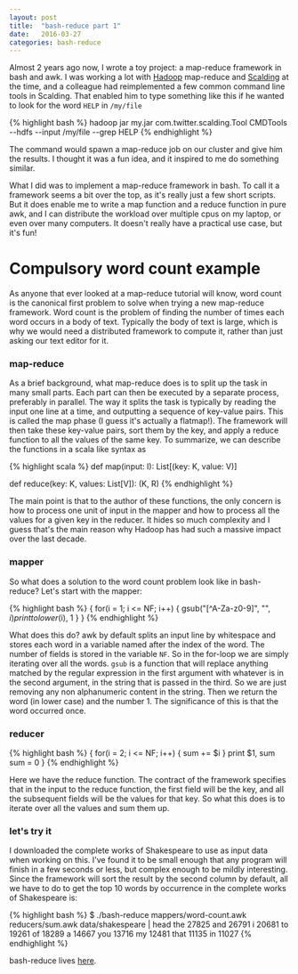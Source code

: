 ```yaml
---
layout: post
title:  "bash-reduce part 1"
date:   2016-03-27
categories: bash-reduce
---
```

Almost 2 years ago now, I wrote a toy project: a map-reduce framework in bash and
awk. I was working a lot with [Hadoop](http://hadoop.apache.org/) map-reduce and
[Scalding](https://github.com/twitter/scalding) at the time, and a colleague
had reimplemented a few common command line tools in Scalding. That enabled him
to type something like this if he wanted to look for the word `HELP` in `/my/file`

{% highlight bash %}
hadoop jar my.jar com.twitter.scalding.Tool CMDTools --hdfs --input /my/file --grep HELP
{% endhighlight %}
<br>

The command would spawn a map-reduce job on our cluster and give him the results.
I thought it was a fun idea, and it inspired to me do something similar.

What I did was to implement a map-reduce framework in bash. To call it a framework
seems a bit over the top, as it's really just a few short scripts. But it does
enable me to write a map function and a reduce function in pure awk, and I can
distribute the workload over multiple cpus on my laptop, or even over many
computers. It doesn't really have a practical use case, but it's fun!

# Compulsory word count example
As anyone that ever looked at a map-reduce tutorial will know, word count is
the canonical first problem to solve when trying a new map-reduce framework. Word
count is the problem of finding the number of times each word occurs in a body
of text. Typically the body of text is large, which is why we would need a
distributed framework to compute it, rather than just asking our text editor for it.

### map-reduce
As a brief background, what map-reduce does is to split up the task in many small
parts. Each part can then be executed by a separate process, preferably in parallel.
The way it splits the task is typically by reading the input one line at a time,
and outputting a sequence of key-value pairs. This is called the map phase
(I guess it's actually a flatmap!). The framework will then take these key-value
pairs, sort them by the key, and apply a reduce function to all the values of the
same key. To summarize, we can describe the functions in a scala like syntax as

{% highlight scala %}
def map(input: I): List[(key: K, value: V)]

def reduce(key: K, values: List[V]): (K, R)
{% endhighlight %}
<br>

The main point is that to the author of these functions, the only concern is how
to process one unit of input in the mapper and how to process all the values for
a given key in the reducer. It hides so much complexity and I guess that's the
main reason why Hadoop has had such a massive impact over the last decade.

### mapper
So what does a solution to the word count problem look like in bash-reduce? Let's
start with the mapper:

{% highlight bash %}
{
  for(i = 1; i <= NF; i++) {
    gsub("[^A-Za-z0-9]", "", $i)
    print tolower($i), 1
  }
}
{% endhighlight %}
<br>

What does this do? awk by default splits an input line by whitespace and stores
each word in a variable named after the index of the word. The number of fields
is stored in the variable `NF`. So in the for-loop we are simply iterating over
all the words. `gsub` is a function that will replace anything matched by the
regular expression in the first argument with whatever is in the second argument,
in the string that is passed in the third. So we are just removing any non
alphanumeric content in the string. Then we return the word (in lower case) and the
number 1. The significance of this is that the word occurred once.

### reducer
{% highlight bash %}
{
  for(i = 2; i <= NF; i++) {
    sum += $i
  }
  print $1, sum
  sum = 0
}
{% endhighlight %}
<br>

Here we have the reduce function. The contract of the framework specifies that
in the input to the reduce function, the first field will be the key, and all the
subsequent fields will be the values for that key. So what this does is to iterate
over all the values and sum them up.

### let's try it
I downloaded the complete works of Shakespeare to use as input data when working
on this. I've found it to be small enough that any program will finish in a few
seconds or less, but complex enough to be mildly interesting. Since the framework
will sort the result by the second column by default, all we have to do to get
the top 10 words by occurrence in the complete works of Shakespeare is:

{% highlight bash %}
$ ./bash-reduce mappers/word-count.awk reducers/sum.awk data/shakespeare | head
the 27825
and 26791
i 20681
to 19261
of 18289
a 14667
you 13716
my 12481
that 11135
in 11027
{% endhighlight %}
<br>

bash-reduce lives [here](https://github.com/sorhus/bash-reduce).
